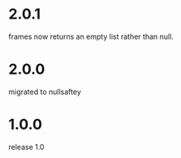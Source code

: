# 2.0.1
frames now returns an empty list rather than null.

# 2.0.0
migrated to nullsaftey

# 1.0.0
release 1.0
